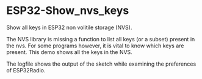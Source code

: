 # ESP32-Show_nvs_keys
Show all keys in ESP32 non volitile storage (NVS).

The NVS library is missing a function to list all keys (or a subset) present in the nvs.
For some programs however, it is vital to know which keys are present.
This demo shows all the keys in the NVS.

The logfile shows the output of the sketch while examining the preferences of ESP32Radio.
